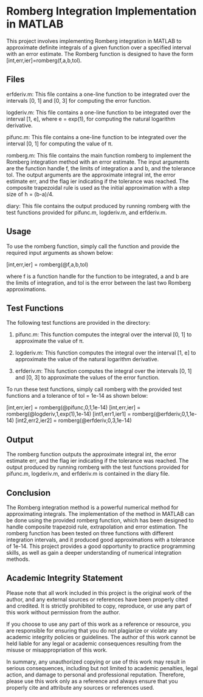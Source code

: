 # Romberg Integration Implementation in MATLAB

This project involves implementing Romberg integration in MATLAB to approximate definite integrals of a given function over a specified interval with an error estimate. The Romberg function is designed to have the form [int,err,ier]=romberg(f,a,b,tol).

## Files

erfderiv.m: This file contains a one-line function to be integrated over the intervals [0, 1] and [0, 3] for computing the error function.

logderiv.m: This file contains a one-line function to be integrated over the interval [1, e], where e = exp(1), for computing the natural logarithm derivative.

pifunc.m: This file contains a one-line function to be integrated over the interval [0, 1] for computing the value of π.

romberg.m: This file contains the main function romberg to implement the Romberg integration method with an error estimate. The input arguments are the function handle f, the limits of integration a and b, and the tolerance tol. The output arguments are the approximate integral int, the error estimate err, and the flag ier indicating if the tolerance was reached. The composite trapezoidal rule is used as the initial approximation with a step size of h = (b-a)/4.

diary: This file contains the output produced by running romberg with the test functions provided for pifunc.m, logderiv.m, and erfderiv.m.

## Usage

To use the romberg function, simply call the function and provide the required input arguments as shown below:

[int,err,ier] = romberg(@f,a,b,tol)

where f is a function handle for the function to be integrated, a and b are the limits of integration, and tol is the error between the last two Romberg approximations.

## Test Functions

The following test functions are provided in the directory:

1. pifunc.m: This function computes the integral over the interval [0, 1] to approximate the value of π.

2. logderiv.m: This function computes the integral over the interval [1, e] to approximate the value of the natural logarithm derivative.

3. erfderiv.m: This function computes the integral over the intervals [0, 1] and [0, 3] to approximate the values of the error function.


To run these test functions, simply call romberg with the provided test functions and a tolerance of tol = 1e-14 as shown below:

[int,err,ier] = romberg(@pifunc,0,1,1e-14)
[int,err,ier] = romberg(@logderiv,1,exp(1),1e-14)
[int1,err1,ier1] = romberg(@erfderiv,0,1,1e-14)
[int2,err2,ier2] = romberg(@erfderiv,0,3,1e-14)

## Output

The romberg function outputs the approximate integral int, the error estimate err, and the flag ier indicating if the tolerance was reached. The output produced by running romberg with the test functions provided for pifunc.m, logderiv.m, and erfderiv.m is contained in the diary file.

## Conclusion

The Romberg integration method is a powerful numerical method for approximating integrals. The implementation of the method in MATLAB can be done using the provided romberg function, which has been designed to handle composite trapezoid rule, extrapolation and error estimation. The romberg function has been tested on three functions with different integration intervals, and it produced good approximations with a tolerance of 1e-14. This project provides a good opportunity to practice programming skills, as well as gain a deeper understanding of numerical integration methods.

## Academic Integrity Statement

Please note that all work included in this project is the original work of the author, and any external sources or references have been properly cited and credited. It is strictly prohibited to copy, reproduce, or use any part of this work without permission from the author.

If you choose to use any part of this work as a reference or resource, you are responsible for ensuring that you do not plagiarize or violate any academic integrity policies or guidelines. The author of this work cannot be held liable for any legal or academic consequences resulting from the misuse or misappropriation of this work.

In summary, any unauthorized copying or use of this work may result in serious consequences, including but not limited to academic penalties, legal action, and damage to personal and professional reputation. Therefore, please use this work only as a reference and always ensure that you properly cite and attribute any sources or references used.
